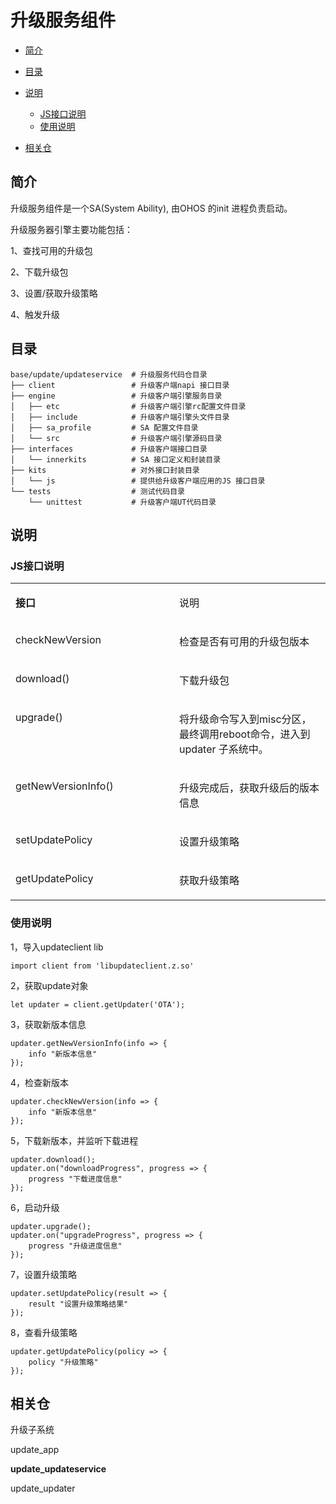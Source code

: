 # 升级服务组件<a name="ZH-CN_TOPIC_0000001102254666"></a>

-   [简介](#section184mcpsimp)
-   [目录](#section193mcpsimp)
-   [说明](#section208mcpsimp)
    -   [JS接口说明](#section210mcpsimp)
    -   [使用说明](#section253mcpsimp)

-   [相关仓](#section366mcpsimp)

## 简介<a name="section184mcpsimp"></a>

升级服务组件是一个SA\(System Ability\),  由OHOS 的init 进程负责启动。

升级服务器引擎主要功能包括：

1、查找可用的升级包

2、下载升级包

3、设置/获取升级策略

4、触发升级

## 目录<a name="section193mcpsimp"></a>

```
base/update/updateservice  # 升级服务代码仓目录
├── client                 # 升级客户端napi 接口目录
├── engine                 # 升级客户端引擎服务目录
│   ├── etc                # 升级客户端引擎rc配置文件目录
│   ├── include            # 升级客户端引擎头文件目录
│   ├── sa_profile         # SA 配置文件目录
│   └── src                # 升级客户端引擎源码目录
├── interfaces             # 升级客户端接口目录
│   └── innerkits          # SA 接口定义和封装目录
├── kits                   # 对外接口封装目录
│   └── js                 # 提供给升级客户端应用的JS 接口目录
└── tests                  # 测试代码目录
    └── unittest           # 升级客户端UT代码目录
```

## 说明<a name="section208mcpsimp"></a>

### JS接口说明<a name="section210mcpsimp"></a>

<a name="table212mcpsimp"></a>
<table><tbody><tr id="row217mcpsimp"><td class="cellrowborder" valign="top" width="52%"><p id="p219mcpsimp"><a name="p219mcpsimp"></a><a name="p219mcpsimp"></a><strong id="b220mcpsimp"><a name="b220mcpsimp"></a><a name="b220mcpsimp"></a>接口</strong></p>
</td>
<td class="cellrowborder" valign="top" width="48%"><p id="p222mcpsimp"><a name="p222mcpsimp"></a><a name="p222mcpsimp"></a>说明</p>
</td>
</tr>
<tr id="row223mcpsimp"><td class="cellrowborder" valign="top" width="52%"><p id="p16387178102716"><a name="p16387178102716"></a><a name="p16387178102716"></a>checkNewVersion</p>
</td>
<td class="cellrowborder" valign="top" width="48%"><p id="p227mcpsimp"><a name="p227mcpsimp"></a><a name="p227mcpsimp"></a>检查是否有可用的升级包版本</p>
</td>
</tr>
<tr id="row228mcpsimp"><td class="cellrowborder" valign="top" width="52%"><p id="p1884710150275"><a name="p1884710150275"></a><a name="p1884710150275"></a>download()</p>
</td>
<td class="cellrowborder" valign="top" width="48%"><p id="p232mcpsimp"><a name="p232mcpsimp"></a><a name="p232mcpsimp"></a>下载升级包</p>
</td>
</tr>
<tr id="row233mcpsimp"><td class="cellrowborder" valign="top" width="52%"><p id="p7326722162717"><a name="p7326722162717"></a><a name="p7326722162717"></a>upgrade()</p>
</td>
<td class="cellrowborder" valign="top" width="48%"><p id="p237mcpsimp"><a name="p237mcpsimp"></a><a name="p237mcpsimp"></a>将升级命令写入到misc分区，最终调用reboot命令，进入到updater 子系统中。</p>
</td>
</tr>
<tr id="row238mcpsimp"><td class="cellrowborder" valign="top" width="52%"><p id="p4981103002720"><a name="p4981103002720"></a><a name="p4981103002720"></a>getNewVersionInfo()</p>
</td>
<td class="cellrowborder" valign="top" width="48%"><p id="p242mcpsimp"><a name="p242mcpsimp"></a><a name="p242mcpsimp"></a>升级完成后，获取升级后的版本信息</p>
</td>
</tr>
<tr id="row243mcpsimp"><td class="cellrowborder" valign="top" width="52%"><p id="p568117524271"><a name="p568117524271"></a><a name="p568117524271"></a>setUpdatePolicy</p>
</td>
<td class="cellrowborder" valign="top" width="48%"><p id="p247mcpsimp"><a name="p247mcpsimp"></a><a name="p247mcpsimp"></a>设置升级策略</p>
</td>
</tr>
<tr id="row248mcpsimp"><td class="cellrowborder" valign="top" width="52%"><p id="p19534844192712"><a name="p19534844192712"></a><a name="p19534844192712"></a>getUpdatePolicy</p>
</td>
<td class="cellrowborder" valign="top" width="48%"><p id="p252mcpsimp"><a name="p252mcpsimp"></a><a name="p252mcpsimp"></a>获取升级策略</p>
</td>
</tr>
</tbody>
</table>

### 使用说明<a name="section253mcpsimp"></a>

1，导入updateclient lib

```
import client from 'libupdateclient.z.so'
```

2，获取update对象

```
let updater = client.getUpdater('OTA');
```

3，获取新版本信息

```
updater.getNewVersionInfo(info => {
	info "新版本信息"
});
```

4，检查新版本

```
updater.checkNewVersion(info => {
	info "新版本信息"
});
```

5，下载新版本，并监听下载进程

```
updater.download();
updater.on("downloadProgress", progress => {
	progress "下载进度信息"
});
```

6，启动升级

```
updater.upgrade();
updater.on("upgradeProgress", progress => {
	progress "升级进度信息"
});
```

7，设置升级策略

```
updater.setUpdatePolicy(result => {
	result "设置升级策略结果"
});
```

8，查看升级策略

```
updater.getUpdatePolicy(policy => {
	policy "升级策略"
});
```

## 相关仓<a name="section366mcpsimp"></a>

升级子系统

update\_app

**update\_updateservice**

update\_updater


